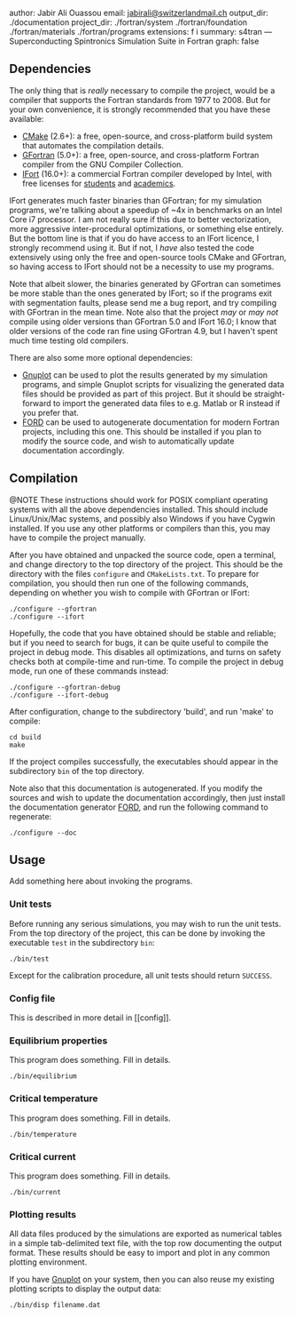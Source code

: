 author:      Jabir Ali Ouassou
email:       jabirali@switzerlandmail.ch
output_dir:  ./documentation
project_dir: ./fortran/system
             ./fortran/foundation
             ./fortran/materials
             ./fortran/programs
extensions:  f
             i
summary:     s4tran — Superconducting Spintronics Simulation Suite in Fortran
graph:       false


Dependencies
-------------
The only thing that is *really* necessary to compile the project, would be a
compiler that supports the Fortran standards from 1977 to 2008. But for your
own convenience, it is strongly recommended that you have these available:

 * [CMake](https://cmake.org/) (2.6+):
   a free, open-source, and cross-platform build system that automates the compilation details.
 * [GFortran](https://gcc.gnu.org/wiki/GFortran) (5.0+):
   a free, open-source, and cross-platform Fortran compiler from the GNU Compiler Collection.
 * [IFort](https://software.intel.com/en-us/fortran-compilers) (16.0+):
   a commercial Fortran compiler developed by Intel, with free licenses for 
   [students](https://software.intel.com/en-us/qualify-for-free-software/student) and
   [academics](https://software.intel.com/en-us/qualify-for-free-software/academicresearcher).

IFort generates much faster binaries than GFortran; for my simulation programs, we're
talking about a speedup of ~4x in benchmarks on an Intel Core i7 processor. I am
not really sure if this due to better vectorization, more aggressive inter-procedural
optimizations, or something else entirely. But the bottom line is that if you do have
access to an IFort licence, I strongly recommend using it. But if not, I *have* also 
tested the code extensively using only the free and open-source tools CMake and
GFortran, so having access to IFort should not be a necessity to use my programs.

Note that albeit slower, the binaries generated by GFortran can sometimes be more
stable than the ones generated by IFort; so if the programs exit with segmentation
faults, please send me a bug report, and try compiling with GFortran in the mean
time. Note also that the project *may* or *may not* compile using older versions
than GFortran 5.0 and IFort 16.0; I know that older versions of the code ran fine
using GFortran 4.9, but I haven't spent much time testing old compilers.

There are also some more optional dependencies:

 * [Gnuplot](http://www.gnuplot.info/) can be used to plot the results generated by my
   simulation programs, and simple Gnuplot scripts for visualizing the generated data 
   files should be provided as part of this project. But it should be straight-forward
   to import the generated data files to e.g. Matlab or R instead if you prefer that.
 * [FORD](https://github.com/cmacmackin/ford) can be used to autogenerate documentation
   for modern Fortran projects, including this one. This should be installed if you plan
   to modify the source code, and wish to automatically update documentation accordingly.


Compilation
------------
@NOTE
  These instructions should work for POSIX compliant operating systems with all 
  the above dependencies installed. This should include Linux/Unix/Mac systems,
  and possibly also Windows if you have Cygwin installed. If you use any other 
  platforms or compilers than this, you may have to compile the project manually.

After you have obtained and unpacked the source code, open a terminal, and change
directory to the top directory of the project. This should be the directory with
the files `configure` and `CMakeLists.txt`. To prepare for compilation, you should
then run one of the following commands, depending on whether you wish to compile 
with GFortran or IFort:

    ./configure --gfortran
    ./configure --ifort

Hopefully, the code that you have obtained should be stable and reliable; but if you
need to search for bugs, it can be quite useful to compile the project in debug mode.
This disables all optimizations, and turns on safety checks both at compile-time and
run-time. To compile the project in debug mode, run one of these commands instead:

    ./configure --gfortran-debug
    ./configure --ifort-debug

After configuration, change to the subdirectory 'build', and run 'make' to compile:

    cd build
    make

If the project compiles successfully, the executables should appear in the subdirectory
`bin` of the top directory. 

Note also that this documentation is autogenerated. If you modify the sources and wish
to update the documentation accordingly, then just install the documentation generator
[FORD](https://github.com/cmacmackin/ford), and run the following command to regenerate:

    ./configure --doc


Usage
-----
Add something here about invoking the programs.

### Unit tests
Before running any serious simulations, you may wish to run the unit tests.
From the top directory of the project, this can be done by invoking the
executable `test` in the subdirectory `bin`:

    ./bin/test

Except for the calibration procedure, all unit tests should return `SUCCESS`.

### Config file
This is described in more detail in [[config]].

### Equilibrium properties
This program does something. Fill in details.

    ./bin/equilibrium

### Critical temperature
This program does something. Fill in details.

    ./bin/temperature

### Critical current
This program does something. Fill in details.

    ./bin/current

### Plotting results
All data files produced by the simulations are exported as numerical tables
in a simple tab-delimited text file, with the top row documenting the output
format. These results should be easy to import and plot in any common plotting
environment.

If you have [Gnuplot](http://www.gnuplot.info/) on your system, then you can
also reuse my existing plotting scripts to display the output data:

    ./bin/disp filename.dat
